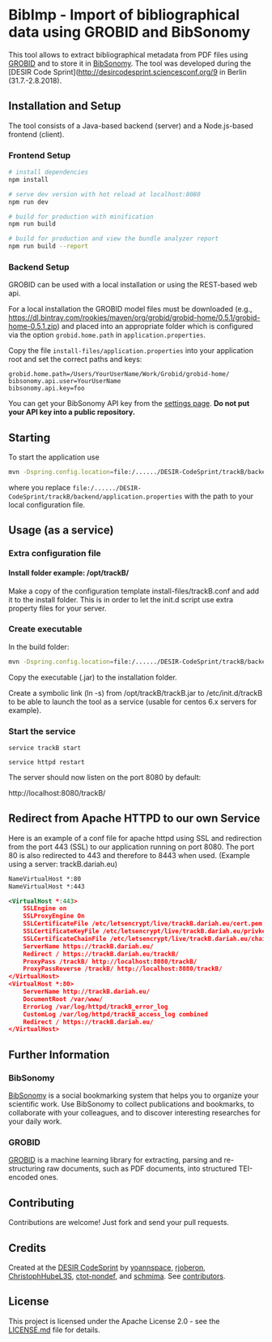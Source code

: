 # BibImp - Import of bibliographical data using GROBID and BibSonomy

This tool allows to extract bibliographical metadata from PDF files
using [GROBID](https://github.com/kermitt2/grobid) and to store it in
[BibSonomy](https://www.bibsonomy.org/). The tool was developed during
the [DESIR Code Sprint](http://desircodesprint.sciencesconf.org/9 in
Berlin (31.7.-2.8.2018).

## Installation and Setup

The tool consists of a Java-based backend (server) and a Node.js-based
frontend (client).

### Frontend Setup

``` sh
# install dependencies
npm install

# serve dev version with hot reload at localhost:8080
npm run dev

# build for production with minification
npm run build

# build for production and view the bundle analyzer report
npm run build --report
```

### Backend Setup

GROBID can be used with a local installation or using the REST-based
web api.

For a local installation the GROBID model files must be downloaded
(e.g.,
https://dl.bintray.com/rookies/maven/org/grobid/grobid-home/0.5.1/grobid-home-0.5.1.zip)
and placed into an appropriate folder which is configured via the
option `grobid.home.path` in `application.properties`.

Copy the file `install-files/application.properties` into your
application root and set the correct paths and keys:

``` properties
grobid.home.path=/Users/YourUserName/Work/Grobid/grobid-home/
bibsonomy.api.user=YourUserName
bibsonomy.api.key=foo
```

You can get your BibSonomy API key from the [settings
page](https://www.bibsonomy.org/settings?selTab=1#selTab1). **Do not
put your API key into a public repository.**

## Starting

To start the application use
``` sh
mvn -Dspring.config.location=file:/....../DESIR-CodeSprint/trackB/backend/application.properties spring-boot:run 
```

where you replace
`file:/....../DESIR-CodeSprint/trackB/backend/application.properties`
with the path to your local configuration file.

## Usage (as a service)
### Extra configuration file
#### Install folder example: /opt/trackB/

Make a copy of the configuration template install-files/trackB.conf and add it to the install folder.
This is in order to let the init.d script use extra property files for your server.

### Create executable
In the build folder:
``` bash
mvn -Dspring.config.location=file:/....../DESIR-CodeSprint/trackB/backend/application.properties clean package
```
Copy the executable (.jar) to the installation folder.

Create a symbolic link (ln -s) from /opt/trackB/trackB.jar to /etc/init.d/trackB to be able to launch the tool as a service 
(usable for centos 6.x servers for example).

### Start the service
```service trackB start```

```service httpd restart```

The server should now listen on the port 8080 by default:

http://localhost:8080/trackB/

## Redirect from Apache HTTPD to our own Service
Here is an example of a conf file for apache httpd using SSL and redirection from the port 443 (SSL) to our application running on port 8080.
The port 80 is also redirected to 443 and therefore to 8443 when used.
(Example using a server: trackB.dariah.eu)

```xml
NameVirtualHost *:80
NameVirtualHost *:443

<VirtualHost *:443>
    SSLEngine on
    SSLProxyEngine On
    SSLCertificateFile /etc/letsencrypt/live/trackB.dariah.eu/cert.pem
    SSLCertificateKeyFile /etc/letsencrypt/live/trackB.dariah.eu/privkey.pem
    SSLCertificateChainFile /etc/letsencrypt/live/trackB.dariah.eu/chain.pem
    ServerName https://trackB.dariah.eu/
    Redirect / https://trackB.dariah.eu/trackB/
    ProxyPass /trackB/ http://localhost:8080/trackB/
    ProxyPassReverse /trackB/ http://localhost:8080/trackB/
</VirtualHost>
<VirtualHost *:80>
    ServerName http://trackB.dariah.eu/
    DocumentRoot /var/www/
    ErrorLog /var/log/httpd/trackB_error_log
    CustomLog /var/log/httpd/trackB_access_log combined
    Redirect / https://trackB.dariah.eu/
</VirtualHost>
```

## Further Information
### BibSonomy

[BibSonomy](https://www.bibsonomy.org/) is a social bookmarking system
that helps you to organize your scientific work. Use BibSonomy to
collect publications and bookmarks, to collaborate with your
colleagues, and to discover interesting researches for your daily
work.

### GROBID

[GROBID](https://github.com/kermitt2/grobid/) is a machine learning
library for extracting, parsing and re-structuring raw documents, such
as PDF documents, into structured TEI-encoded ones.

## Contributing

Contributions are welcome! Just fork and send your pull requests.

## Credits

Created at the [DESIR
CodeSprint](http://desircodesprint.sciencesconf.org/) by
[yoannspace](https://github.com/yoannspace),
[rjoberon](https://github.com/rjoberon),
[ChristophHubeL3S](https://github.com/ChristophHubeL3S),
[ctot-nondef](https://github.com/ctot-nondef), and
[schmima](https://github.com/schmima).  See
[contributors](https://github.com/DESIR-CodeSprint/trackB/graphs/contributors).

## License

This project is licensed under the Apache License 2.0 - see the
[LICENSE.md](https://github.com/DESIR-CodeSprint/trackB/blob/master/LICENSE.md)
file for details.
